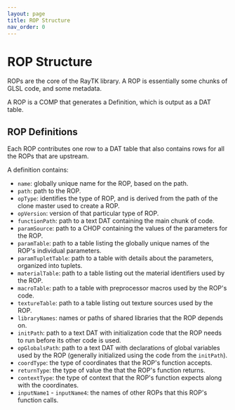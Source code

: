 ```yaml
---
layout: page
title: ROP Structure
nav_order: 0
---
```


# ROP Structure

ROPs are the core of the RayTK library. A ROP is essentially some chunks of GLSL code, and some metadata.

A ROP is a COMP that generates a Definition, which is output as a DAT table.

## ROP Definitions

Each ROP contributes one row to a DAT table that also contains rows for all the ROPs that are upstream.

A definition contains:

* `name`: globally unique name for the ROP, based on the path.
* `path`: path to the ROP.
* `opType`: identifies the type of ROP, and is derived from the path of the clone master used to create a ROP.
* `opVersion`: version of that particular type of ROP.
* `functionPath`: path to a text DAT containing the main chunk of code.
* `paramSource`: path to a CHOP containing the values of the parameters for the ROP.
* `paramTable`: path to a table listing the globally unique names of the ROP's individual parameters.
* `paramTupletTable`: path to a table with details about the parameters, organized into tuplets.
* `materialTable`: path to a table listing out the material identifiers used by the ROP.
* `macroTable`: path to a table with preprocessor macros used by the ROP's code.
* `textureTable`: path to a table listing out texture sources used by the ROP.
* `libraryNames`: names or paths of shared libraries that the ROP depends on.
* `initPath`: path to a text DAT with initialization code that the ROP needs to run before its other code is used.
* `opGlobalsPath`: path to a text DAT with declarations of global variables used by the ROP (generally initialized using the code from the `initPath`).
* `coordType`: the type of coordinates that the ROP's function accepts.
* `returnType`: the type of value the that the ROP's function returns.
* `contextType`: the type of context that the ROP's function expects along with the coordinates.
* `inputName1` - `inputName4`: the names of other ROPs that this ROP's function calls.


